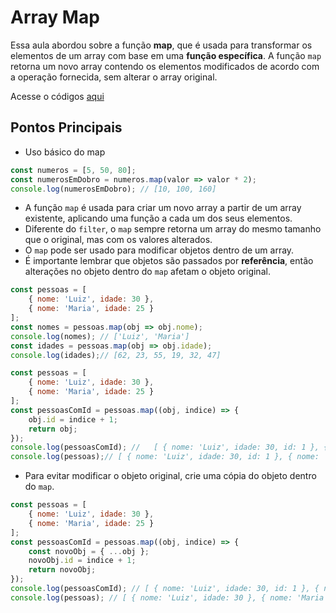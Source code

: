 # Array Map

Essa aula abordou sobre a função **map**, que é usada para transformar os elementos de um array com base em uma **função específica**. A função `map` retorna um novo array contendo os elementos modificados de acordo com a operação fornecida, sem alterar o array original.

Acesse o códigos [aqui](codigos/aula_05.js)

## Pontos Principais

- Uso básico do map

```javascript
const numeros = [5, 50, 80];
const numerosEmDobro = numeros.map(valor => valor * 2);
console.log(numerosEmDobro); // [10, 100, 160]
```

- A função `map` é usada para criar um novo array a partir de um array existente, aplicando uma função a cada um dos seus elementos.
- Diferente do `filter`, o `map` sempre retorna um array do mesmo tamanho que o original, mas com os valores alterados.
- O `map` pode ser usado para modificar objetos dentro de um array.
- É importante lembrar que objetos são passados por **referência**, então alterações no objeto dentro do `map` afetam o objeto original.

```javascript
const pessoas = [
    { nome: 'Luiz', idade: 30 },
    { nome: 'Maria', idade: 25 }
];
const nomes = pessoas.map(obj => obj.nome);
console.log(nomes); // ['Luiz', 'Maria']
const idades = pessoas.map(obj => obj.idade);
console.log(idades);// [62, 23, 55, 19, 32, 47]
```

```javascript
const pessoas = [
    { nome: 'Luiz', idade: 30 },
    { nome: 'Maria', idade: 25 }
];
const pessoasComId = pessoas.map((obj, indice) => {
    obj.id = indice + 1;
    return obj;
});
console.log(pessoasComId); //   [ { nome: 'Luiz', idade: 30, id: 1 }, { nome: 'Maria', idade: 25, id: 2 } ]
console.log(pessoas);// [ { nome: 'Luiz', idade: 30, id: 1 }, { nome: 'Maria', idade: 25, id: 2 } ]
```

- Para evitar modificar o objeto original, crie uma cópia do objeto dentro do `map`.

```javascript
const pessoas = [
    { nome: 'Luiz', idade: 30 },
    { nome: 'Maria', idade: 25 }
];
const pessoasComId = pessoas.map((obj, indice) => {
    const novoObj = { ...obj };
    novoObj.id = indice + 1;
    return novoObj;
});
console.log(pessoasComId); // [ { nome: 'Luiz', idade: 30, id: 1 }, { nome: 'Maria', idade: 25, id: 2 } ]
console.log(pessoas); // [ { nome: 'Luiz', idade: 30 }, { nome: 'Maria', idade: 25 } ]
```
